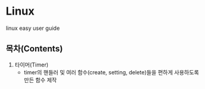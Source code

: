# Linux
  linux easy user guide

목차(Contents)
----------------------
1. 타이머(Timer)
   - timer의 핸들러 및 여러 함수(create, setting, delete)들을 편하게 사용하도록 만든 함수 제작
